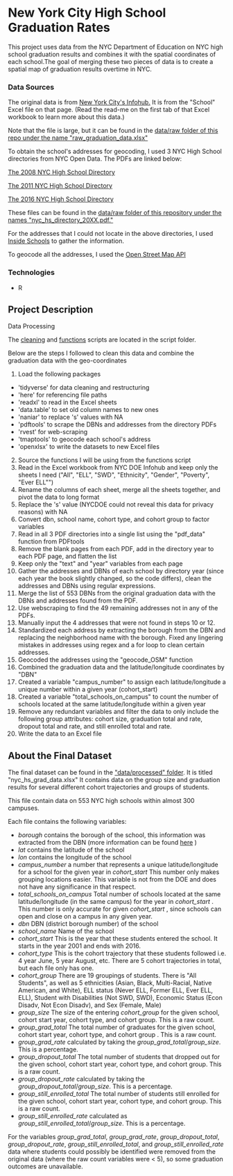 # New York City High School Graduation Rates
This project uses data from the NYC Department of Education on NYC high school graduation results and combines it with the spatial coordinates of each school.The goal of merging these two pieces of data is to create a spatial map of graduation results overtime in NYC. 

### Data Sources

The original data is from [New York City's Infohub.](https://infohub.nyced.org/reports/academics/graduation-results) It is from the "School" Excel file on that page. (Read the read-me on the first tab of that Excel workbook to learn more about this data.)

Note that the file is large, but it can be found in the [data/raw folder of this repo under the name "raw_graduation_data.xlsx"](https://github.com/amanda-mari/nyc-high-school-grad-rates/tree/main/data/raw)

To obtain the school's addresses for geocoding, I used 3 NYC High School directories from NYC Open Data. 
The PDFs are linked below:

[The 2008 NYC High School Directory](https://data.cityofnewyork.us/Education/2008-2009-NYC-High-School-Director/6wwu-giff)

[The 2011 NYC High School Directory](https://data.cityofnewyork.us/Education/2011-2012-NYC-High-School-directory/rek2-fjft)

[The 2016 NYC High School Directory](https://data.cityofnewyork.us/Education/2015-2016-NYC-High-School-Directory/pzz2-ca2q)


These files can be found in the [data/raw folder of this repository under the names "nyc_hs_directory_20XX.pdf."](https://github.com/amanda-mari/nyc-high-school-grad-rates/tree/main/data/raw) 

For the addresses that I could not locate in the above directories, I used [Inside Schools](https://insideschools.org/) to gather the information.

To geocode all the addresses, I used the [Open Street Map API](https://www.openstreetmap.org/)


### Technologies
* R 


## Project Description

Data Processing

The [cleaning](https://github.com/amanda-mari/nyc-high-school-grad-rates/blob/main/script/cleaning_script.R) and [functions](https://github.com/amanda-mari/nyc-high-school-grad-rates/blob/main/script/functions_script.R) scripts are located in the script folder.

Below are the steps I followed to clean this data and combine the graduation data with the geo-coordinates
1. Load the following packages
  - 'tidyverse' for data cleaning and restructuring
  - 'here' for referencing file paths
  - 'readxl' to read in the Excel sheets
  - 'data.table' to set old column names to new ones
  - 'naniar' to replace 's' values with NA
  - 'pdftools' to scrape the DBNs and addresses from the directory PDFs
  - 'rvest' for web-scraping
  - 'tmaptools' to geocode each school's address
  - 'openxlsx' to write the datasets to new Excel files
2. Source the functions I will be using from the functions script
3. Read in the Excel workbook from NYC DOE Infohub and keep only the sheets I need ("All", "ELL", "SWD", "Ethnicity",
  "Gender", "Poverty", "Ever ELL"")
4. Rename the columns of each sheet, merge all the sheets together, and pivot the data to long format
5. Replace the 's' value (NYCDOE could not reveal this data for privacy reasons) with NA
6. Convert dbn, school name, cohort type, and cohort group to factor variables
7. Read in all 3 PDF directories into a single list using the "pdf_data" function from PDFtools
8. Remove the blank pages from each PDF, add in the directory year to each PDF page, and flatten the list
9. Keep only the "text" and "year" variables from each page
10. Gather the addresses and DBNs of each school by directory year (since each year the book slightly changed, so the code differs), clean the addresses
and DBNs using regular expressions.
11. Merge the list of 553 DBNs from the original graduation data with the DBNs and addresses found from the PDF.
12. Use webscraping to find the 49 remaining addresses not in any of the PDFs. 
13. Manually input the 4 addresses that were not found in steps 10 or 12.
14. Standardized each address by extracting the borough from the DBN and replacing the neighborhood name with the borough. Fixed any lingering mistakes in addresses using regex and a for loop to clean certain addresses.
15. Geocoded the addresses using the "geocode_OSM" function
16. Combined the graduation data and the latitude/longitude coordinates by "DBN"
17. Created a variable "campus_number" to assign each latitude/longitude a unique number within a given year (cohort_start)
18. Created a variable "total_schools_on_campus" to count the number of schools located at the same latitude/longitude within a given year
19. Remove any redundant variables and filter the data to only include the following group attributes: cohort size, graduation total and rate, dropout total and rate, and still enrolled total and rate.
20. Write the data to an Excel file

## About the Final Dataset

The final dataset can be found in the ["data/processed" folder](https://github.com/amanda-mari/nyc-high-school-grad-rates/tree/main/data/processed). It is titled "nyc_hs_grad_data.xlsx" It contains data on the group size and graduation results for several different cohort trajectories and groups of students.

This file contain data on 553 NYC high schools within almost 300 campuses.

Each file contains the following variables:

- *borough* contains the borough of the school, this information was extracted from the DBN (more information can be found [here](https://teachnyc.zendesk.com/hc/en-us/articles/360053601831-What-is-a-DBN-District-Borough-Number-) )
- *lat* contains the latitude of the school
- *lon* contains the longitude of the school
- *campus_number* a number that represents a unique latitude/longitude for a school for the given year in *cohort_start* This number only makes grouping locations easier. This variable is not from the DOE and does not have any significance in that respect.
- *total_schools_on_campus* Total number of schools located at the same latitude/longitude (in the same campus) for the year in *cohort_start* . This number is only accurate for given *cohort_start* , since schools can open and close on a campus in any given year.
- *dbn* DBN (district borough number) of the school
- *school_name* Name of the school
- *cohort_start* This is the year that these students entered the school. It starts in the year 2001 and ends with 2016.
- *cohort_type*  This is the cohort trajectory that these students followed i.e. 4 year June, 5 year August, etc. There are 5 cohort trajectories in total, but each file only has one.
- *cohort_group* There are 19 groupings of students. There is "All Students", as well as 5 ethnicities (Asian, Black, Multi-Racial, Native American, and White),
ELL status (Never ELL, Former ELL, Ever ELL, ELL), Student with Disabilities (Not SWD, SWD), Economic Status (Econ Disadv, Not Econ Disadv), and Sex (Female, Male)
- *group_size* The size of the entering *cohort_group* for the given school, cohort start year, cohort type, and cohort group. This is a raw count.
- *group_grad_total* The total number of graduates for the given school, cohort start year, cohort type, and cohort group . This is a raw count.
- *group_grad_rate* calculated by taking the *group_grad_total*/*group_size*. This is a percentage.
- *group_dropout_total* The total number of students that dropped out for the given school, cohort start year, cohort type, and cohort group. This is a raw count.
- *group_dropout_rate* calculated by taking the *group_dropout_total*/*group_size*. This is a percentage.
- *group_still_enrolled_total* The total number of students still enrolled for the given school, cohort start year, cohort type, and cohort group. This is a raw count.
- *group_still_enrolled_rate* calculated as *group_still_enrolled_total*/*group_size*. This is a percentage.

For the variables *group_grad_total*, *group_grad_rate*, *group_dropout_total*, *group_dropout_rate*, *group_still_enrolled_total*, and *group_still_enrolled_rate* data where students could possibly be identified were removed from the original data (where the raw count variables were < 5), so some graduation outcomes are unavailable.


